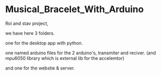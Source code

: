 # Musical_Bracelet_With_Arduino
Roi and stav project, 

we have here 3 folders.

one for the desktop app with python.

one named arduino files for the 2 arduino's, transmiter and reciver. (and mpu6050 library which is external lib for the accelemtor)

and one for the webstie & server.
